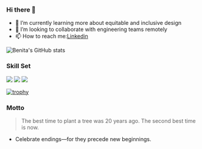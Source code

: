 ### Hi there 👋

<!--
**chipy1209/chipy1209** is a ✨ _special_ ✨ repository because its `README.md` (this file) appears on your GitHub profile.
-->

- 🌱 I’m currently learning more about equitable and inclusive design
- 👯 I’m looking to collaborate with engineering teams remotely
- 📫 How to reach me:[Linkedin](https://www.linkedin.com/in/benitahuang/)

![Benita's GitHub stats](https://github-readme-stats.vercel.app/api?username=chipy1209&theme=buefy&show_icons=true)

### Skill Set 
[![](https://img.shields.io/badge/-Html5-orange)]()   [![](https://img.shields.io/badge/-CSS3-blue)]() [![](https://img.shields.io/badge/-JavaScript-yellow)]() 

[![trophy](https://github-profile-trophy.vercel.app/?username=chipy1209&theme=gruvbox&margin-w=20&margin-h=10)]()

### Motto
> The best time to plant a tree was 20 years ago.
> The second best time is now.
- Celebrate endings—for they precede new beginnings.
